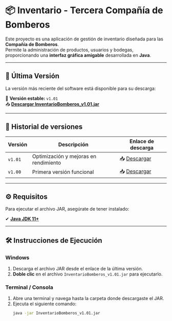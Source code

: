 # 📦 Inventario - Tercera Compañía de Bomberos

Este proyecto es una aplicación de gestión de inventario diseñada para las **Compañía de Bomberos**.  
Permite la administración de productos, usuarios y bodegas, proporcionando una **interfaz gráfica amigable** desarrollada en **Java**.

---

## 🚀 Última Versión
La versión más reciente del software está disponible para su descarga:

🔹 **Versión estable:** `v1.01`  
📥 [**Descargar InventarioBomberos_v1.01.jar**](https://github.com/Pixuh/Inventario-Tercera-Compa-ia/raw/main/release/InventarioBomberos_v1.01.jar)

---

## 🔄 Historial de versiones
| Versión | Descripción | Enlace de descarga |
|---------|------------|--------------------|
| `v1.01` | Optimización y mejoras en rendimiento | 📥 [Descargar](https://github.com/Pixuh/Inventario-Tercera-Compa-ia/raw/main/release/InventarioBomberos_v1.01.jar) |
| `v1.00` | Primera versión funcional | 📥 [Descargar](https://github.com/Pixuh/Inventario-Tercera-Compa-ia/raw/main/release/inventarioBomb.jar) |

---

## ⚙️ Requisitos
Para ejecutar el archivo JAR, asegúrate de tener instalado:

✔ **[Java JDK 11+](https://download.oracle.com/java/23/latest/jdk-23_windows-x64_bin.exe)**  

---

## 🛠️ Instrucciones de Ejecución

### **Windows**
1. Descarga el archivo JAR desde el enlace de la última versión.
2. **Doble clic** en el archivo `InventarioBomberos_v1.01.jar` para ejecutarlo.

### **Terminal / Consola**
1. Abre una terminal y navega hasta la carpeta donde descargaste el JAR.
2. Ejecuta el siguiente comando:
   ```bash
   java -jar InventarioBomberos_v1.01.jar
